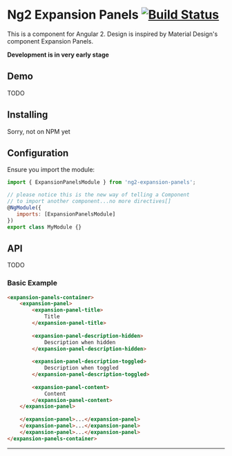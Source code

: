 # Ng2 Expansion Panels [![Build Status](https://travis-ci.org/Gbuomprisco/ng2-expansion-panels.svg?branch=master)](https://travis-ci.org/Gbuomprisco/ng2-expansion-panels)

This is a component for Angular 2. Design is inspired by Material Design's component Expansion Panels.

**Development is in very early stage**

## Demo

TODO

## Installing
Sorry, not on NPM yet

## Configuration

Ensure you import the module:

```javascript
import { ExpansionPanelsModule } from 'ng2-expansion-panels';

// please notice this is the new way of telling a Component
// to import another component...no more directives[]
@NgModule({
   imports: [ExpansionPanelsModule]
})
export class MyModule {}
```

## API
TODO

### Basic Example
```html
<expansion-panels-container>
    <expansion-panel>
        <expansion-panel-title>
            Title
        </expansion-panel-title>
    
        <expansion-panel-description-hidden>
            Description when hidden
        </expansion-panel-description-hidden>
    
        <expansion-panel-description-toggled>
            Description when toggled
        </expansion-panel-description-toggled>
    
        <expansion-panel-content>
            Content
        </expansion-panel-content>
    </expansion-panel>
    
    </expansion-panel>...</expansion-panel>
    </expansion-panel>...</expansion-panel>
    </expansion-panel>...</expansion-panel>
</expansion-panels-container>
```
****
